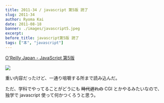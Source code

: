 ```yaml
---
title: 2011-34 / javascript 第5版 読了
slug: 2011-34
author: Ryoma Kai
date: 2011-08-18
banner: ./images/javascript5.jpeg
excerpt: 
before_title: javascript第5版 読了
tags: ["本", "javascript"]
---
```


[O'Reilly Japan - JavaScript 第5版](https://www.oreilly.co.jp/books/9784873113296/)

![](./images/javascript5.jpeg)

重い内容だったけど、一通り咀嚼する所まで読み込んだ。

ただ、学科でやってることがどうにも ~~時代遅れの~~ CGI とかやるみたいなので、独学で javascript 使って何かつくろうと思う。
